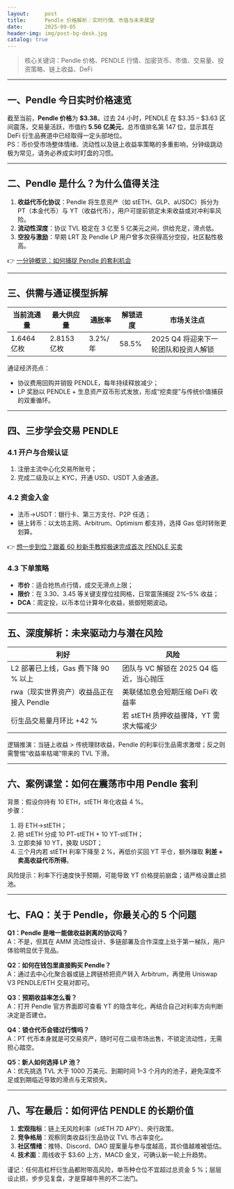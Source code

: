 ```yaml
---
layout:     post
title:      Pendle 价格解析：实时行情、市值与未来展望
date:       2025-09-05
header-img: img/post-bg-desk.jpg
catalog: true
---
```


> 核心关键词：Pendle 价格、PENDLE 行情、加密货币、市值、交易量、投资策略、链上收益、DeFi

---

## 一、Pendle 今日实时价格速览

截至当前，**Pendle 价格**为 **$3.38**。过去 24 小时，PENDLE 在 $3.35 – $3.63 区间震荡，交易量活跃，市值约 **5.56 亿美元**，总市值排名第 147 位，显示其在 DeFi 衍生品赛道中已经取得一定头部地位。  
PS：币价受市场整体情绪、流动性以及链上收益率策略的多重影响，分钟级跳动极为常见，请务必养成实时盯盘的习惯。

---

## 二、Pendle 是什么？为什么值得关注

1. **收益代币化协议**：Pendle 将生息资产（如 stETH、GLP、aUSDC）拆分为 PT（本金代币）与 YT（收益代币），用户可提前锁定未来收益或对冲利率风险。  
2. **流动性深度**：协议 TVL 稳定在 3 亿至 5 亿美元之间，供给充足，滑点低。  
3. **空投与激励**：早期 LRT 及 Pendle LP 用户曾多次获得高分空投，社区黏性极高。  

👉 [一分钟概览：如何捕捉 Pendle 的套利机会](https://okxdog.com/)

---

## 三、供需与通证模型拆解

| 当前流通量 | 最大供应量 | 通胀率 | 解锁进度 | 市场关注点 |
|---|---|---|---|---|
| 1.6464 亿枚 | 2.8153 亿枚 | 3.2%/年 | 58.5% | 2025 Q4 将迎来下一轮团队和投资人解锁 |

通证经济亮点：  
- 协议费用回购并销毁 PENDLE，每年持续释放减少；  
- LP 奖励以 PENDLE + 生息资产双币形式发放，形成“挖卖提”与传统价值捕获的双重循环。  

---

## 四、三步学会交易 PENDLE

### 4.1 开户与合规认证  
1. 注册主流中心化交易所账号；  
2. 完成二级及以上 KYC，开通 USD、USDT 入金通道。

### 4.2 资金入金  
- 法币→USDT：银行卡、第三方支付、P2P 任选；  
- 链上转币：以太坊主网、Arbitrum、Optimism 都支持，选择 Gas 低时转账更划算。  

👉 [想一步到位？跟着 60 秒新手教程极速完成首次 PENDLE 买卖](https://okxdog.com/)

### 4.3 下单策略  
- **市价**：适合抢热点行情，成交无滑点上限；  
- **限价**：在 $3.30、$3.45 等关键支撑位挂网格，日常震荡捕捉 2%–5% 收益；  
- **DCA**：周定投，以币本位计算年化收益，抵御短期波动。  

---

## 五、深度解析：未来驱动力与潜在风险

| 利好 | 风险 |
|---|---|
| L2 部署已上线，Gas 费下降 90 % 以上 | 团队与 VC 解锁在 2025 Q4 临近，当心抛压 |
| rwa（现实世界资产）收益品正在接入 Pendle | 美联储加息会短期压缩 DeFi 收益率 |
| 衍生品交易量月环比 +42 % | 若 stETH 质押收益骤降，YT 需求大幅减少 |

逻辑推演：当链上收益 > 传统理财收益，Pendle 的利率衍生品需求激增；反之则需警惕“收益率枯竭”带来的 TVL 下滑。

---

## 六、案例课堂：如何在震荡市中用 Pendle 套利

背景：假设你持有 10 ETH，stETH 年化收益 4 %。  
步骤：  
1. 将 ETH→stETH；  
2. 把 stETH 分成 10 PT-stETH + 10 YT-stETH；  
3. 立即卖掉 10 YT，换取 USDT；  
4. 三个月内若 stETH 利率下降至 2 %，再低价买回 YT 平仓，额外赚取 **利差 + 卖高收益代币所得**。

风险提示：利率下行速度快于预期，可能导致 YT 价格提前崩盘；请严格设置止损池。

---

## 七、FAQ：关于 Pendle，你最关心的 5 个问题

**Q1：Pendle 是唯一能做收益剥离的协议吗？**  
A：不是，但其在 AMM 流动性设计、多链部署及合作深度上处于第一梯队，用户体验明显优于竞品。

**Q2：如何在钱包里直接购买 Pendle？**  
A：通过去中心化聚合器或链上跨链桥把资产转入 Arbitrum，再使用 Uniswap V3 PENDLE/ETH 交易对即可。

**Q3：预期收益率怎么看？**  
A：打开 Pendle 官方界面即可查看 YT 的隐含年化，再结合自己对利率方向判断决定是否建仓。

**Q4：锁仓代币会错过行情吗？**  
A：PT 代币本身就是可交易资产，随时可在二级市场出售，不锁定流动性，无需担心踏空。

**Q5：新人如何选择 LP 池？**  
A：优先挑选 TVL 大于 1000 万美元、到期时间 1–3 个月内的池子，避免深度不足或到期临近导致的滑点与无常损失。

---

## 八、写在最后：如何评估 PENDLE 的长期价值

1. **宏观指标**：链上无风险利率（stETH 7D APY）、央行政策。  
2. **竞争格局**：观察同类收益衍生品协议 TVL 市占率变化。  
3. **社区情绪**：推特、Discord、DAO 提案量与参与度越高，其价值越难被低估。  
4. **技术面**：周线收于 $3.60 上方，MACD 金叉，可确认新一轮上升趋势。  

谨记：任何高杠杆衍生品都附带高风险，单币种仓位不宜超过总资金 5 %；层层设止损，步步见复盘，才是穿越牛熊的不二法门。